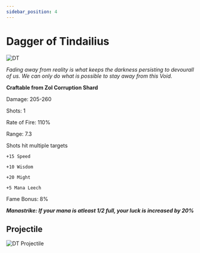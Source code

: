 ```yaml
---
sidebar_position: 4
---
```


# Dagger of Tindailius

![DT](https://vwiki.valorserver.com/api/item/picture/dagger%20of%20tindailius)

<i>Fading away from reality is what keeps the darkness persisting to devourall of us. We can only do what is possible to stay away from this Void.</i>

**Craftable from Zol Corruption Shard**

Damage: 205-260

Shots: 1

Rate of Fire: 110%

Range: 7.3

Shots hit multiple targets

    +15 Speed
    
    +10 Wisdom
    
    +20 Might
    
    +5 Mana Leech
    
Fame Bonus: 8%

***Manastrike: If your mana is atleast 1/2 full, your luck is increased by 20%***

## Projectile

![DT Projectile](https://cdn.discordapp.com/attachments/953134990428868629/981721054328266792/tindailius.gif)
